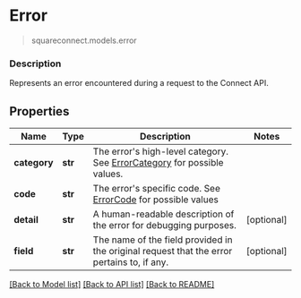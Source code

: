# Error
> squareconnect.models.error

### Description

Represents an error encountered during a request to the Connect API.

## Properties
Name | Type | Description | Notes
------------ | ------------- | ------------- | -------------
**category** | **str** | The error&#39;s high-level category. See [ErrorCategory](#type-errorcategory) for possible values. | 
**code** | **str** | The error&#39;s specific code. See [ErrorCode](#type-errorcode) for possible values | 
**detail** | **str** | A human-readable description of the error for debugging purposes. | [optional] 
**field** | **str** | The name of the field provided in the original request that the error pertains to, if any. | [optional] 

[[Back to Model list]](../README.md#documentation-for-models) [[Back to API list]](../README.md#documentation-for-api-endpoints) [[Back to README]](../README.md)


